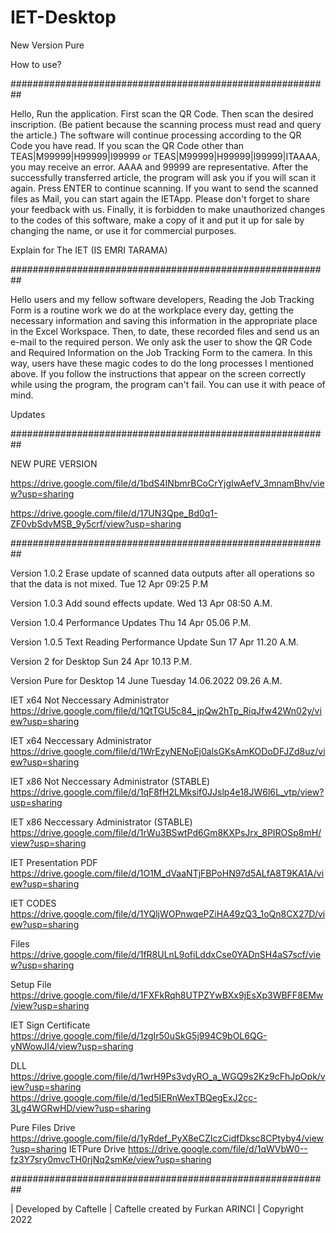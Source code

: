# IET-Desktop

New Version Pure  

How to use?

##########################################################

Hello, Run the application. First scan the QR Code. Then scan the desired inscription. (Be patient because the scanning process must read and query the article.) The software will continue processing according to the QR Code you have read. If you scan the QR Code other than TEAS|M99999|H99999|I99999 or TEAS|M99999|H99999|I99999|ITAAAA, you may receive an error. AAAA and 99999 are representative. After the successfully transferred article, the program will ask you if you will scan it again. Press ENTER to continue scanning. If you want to send the scanned files as Mail, you can start again the IETApp. Please don't forget to share your feedback with us. Finally, it is forbidden to make unauthorized changes to the codes of this software, make a copy of it and put it up for sale by changing the name, or use it for commercial purposes.

Explain for The IET (IS EMRI TARAMA)

##########################################################

Hello users and my fellow software developers, Reading the Job Tracking Form is a routine work we do at the workplace every day, getting the necessary information and saving this information in the appropriate place in the Excel Workspace. Then, to date, these recorded files and send us an e-mail to the required person. We only ask the user to show the QR Code and Required Information on the Job Tracking Form to the camera. In this way, users have these magic codes to do the long processes I mentioned above. If you follow the instructions that appear on the screen correctly while using the program, the program can't fail. You can use it with peace of mind.

Updates

##########################################################

 NEW PURE VERSION 
 
 https://drive.google.com/file/d/1bdS4INbmrBCoCrYjgIwAefV_3mnamBhv/view?usp=sharing
 
 https://drive.google.com/file/d/17UN3Qpe_Bd0q1-ZF0vbSdvMSB_9y5crf/view?usp=sharing
 
##########################################################

Version 1.0.2 Erase update of scanned data outputs after all operations so that the data is not mixed. Tue 12 Apr 09:25 P.M

Version 1.0.3 Add sound effects update. Wed 13 Apr 08:50 A.M.

Version 1.0.4 Performance Updates Thu 14 Apr 05.06 P.M.

Version 1.0.5 Text Reading Performance Update Sun 17 Apr 11.20 A.M.

Version 2 for Desktop Sun 24 Apr 10.13 P.M. 

Version Pure for Desktop 14 June Tuesday 14.06.2022 09.26 A.M. 

IET x64 Not Neccessary Administrator 
https://drive.google.com/file/d/1QtTGU5c84_jpQw2hTp_RiqJfw42Wn02y/view?usp=sharing

IET x64 Neccessary Administrator 
https://drive.google.com/file/d/1WrEzyNENoEj0alsGKsAmKODoDFJZd8uz/view?usp=sharing

IET x86 Not Neccessary Administrator (STABLE)
https://drive.google.com/file/d/1qF8fH2LMksif0JJslp4e18JW6l6L_vtp/view?usp=sharing

IET x86 Neccessary Administrator (STABLE)
https://drive.google.com/file/d/1rWu3BSwtPd6Gm8KXPsJrx_8PIROSp8mH/view?usp=sharing

IET Presentation PDF
https://drive.google.com/file/d/1O1M_dVaaNTjFBPoHN97d5ALfA8T9KA1A/view?usp=sharing

IET CODES
https://drive.google.com/file/d/1YQljWOPnwqePZiHA49zQ3_1oQn8CX27D/view?usp=sharing

Files
https://drive.google.com/file/d/1fR8ULnL9ofiLddxCse0YADnSH4aS7scf/view?usp=sharing

Setup File
https://drive.google.com/file/d/1FXFkRqh8UTPZYwBXx9jEsXp3WBFF8EMw/view?usp=sharing

IET Sign Certificate 
https://drive.google.com/file/d/1zgIr50uSkG5j994C9bOL6QG-yNWowJI4/view?usp=sharing

DLL
https://drive.google.com/file/d/1wrH9Ps3vdyRO_a_WGQ9s2Kz9cFhJpOpk/view?usp=sharing
https://drive.google.com/file/d/1ed5IERnWexTBQegExJ2cc-3Lg4WGRwHD/view?usp=sharing

Pure Files Drive https://drive.google.com/file/d/1yRdef_PyX8eCZIczCidfDksc8CPtyby4/view?usp=sharing
IETPure Drive https://drive.google.com/file/d/1qWVbW0--fz3Y7sry0mvcTH0rjNq2smKe/view?usp=sharing


##########################################################

| Developed by Caftelle | Caftelle created by Furkan ARINCI | Copyright 2022
